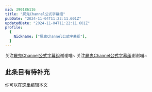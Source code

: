 ```yaml
---
mid: 390186116
title: "屍鬼Channel公式字幕组"
pubDate: "2024-11-04T11:22:11.601Z"
updatedDate: "2024-11-04T11:22:11.601Z"
profile:
  {
    Nickname: ["屍鬼Channel公式字幕组"],
  }
---
```


关注[屍鬼Channel公式字幕组](https://space.bilibili.com/390186116)谢谢喵~ 关注[屍鬼Channel公式字幕组](https://space.bilibili.com/390186116)谢谢喵~

## 此条目有待补充
你可以在[这里](https://github.com/Yuhanawa/VTuber.ICU-Content/edit/master/v/屍鬼Channel公式字幕组/index.md)编辑本文
